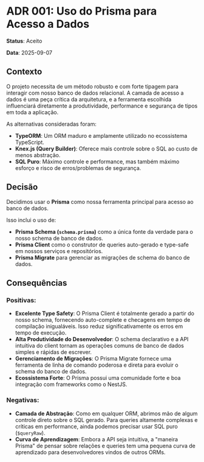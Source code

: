 # ADR 001: Uso do Prisma para Acesso a Dados

**Status**: Aceito

**Data**: 2025-09-07

## Contexto

O projeto necessita de um método robusto e com forte tipagem para interagir com nosso banco de dados relacional. A camada de acesso a dados é uma peça crítica da arquitetura, e a ferramenta escolhida influenciará diretamente a produtividade, performance e segurança de tipos em toda a aplicação.

As alternativas consideradas foram:
* **TypeORM**: Um ORM maduro e amplamente utilizado no ecossistema TypeScript.
* **Knex.js (Query Builder)**: Oferece mais controle sobre o SQL ao custo de menos abstração.
* **SQL Puro**: Máximo controle e performance, mas também máximo esforço e risco de erros/problemas de segurança.

## Decisão

Decidimos usar o **Prisma** como nossa ferramenta principal para acesso ao banco de dados.

Isso inclui o uso de:
* **Prisma Schema (`schema.prisma`)** como a única fonte da verdade para o nosso schema de banco de dados.
* **Prisma Client** como o construtor de queries auto-gerado e type-safe em nossos serviços e repositórios.
* **Prisma Migrate** para gerenciar as migrações de schema do banco de dados.

## Consequências

### Positivas:

* **Excelente Type Safety**: O Prisma Client é totalmente gerado a partir do nosso schema, fornecendo auto-complete e checagens em tempo de compilação inigualáveis. Isso reduz significativamente os erros em tempo de execução.
* **Alta Produtividade do Desenvolvedor**: O schema declarativo e a API intuitiva do client tornam as operações comuns de banco de dados simples e rápidas de escrever.
* **Gerenciamento de Migrações**: O Prisma Migrate fornece uma ferramenta de linha de comando poderosa e direta para evoluir o schema do banco de dados.
* **Ecossistema Forte**: O Prisma possui uma comunidade forte e boa integração com frameworks como o NestJS.

### Negativas:

* **Camada de Abstração**: Como em qualquer ORM, abrimos mão de algum controle direto sobre o SQL gerado. Para queries altamente complexas e críticas em performance, ainda podemos precisar usar SQL puro (`$queryRaw`).
* **Curva de Aprendizagem**: Embora a API seja intuitiva, a "maneira Prisma" de pensar sobre relações e queries tem uma pequena curva de aprendizado para desenvolvedores vindos de outros ORMs.
